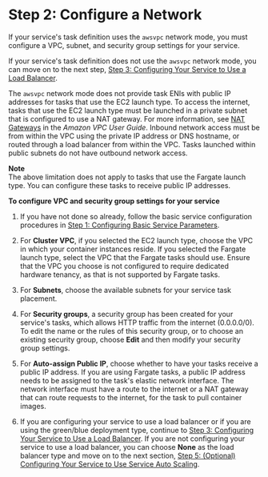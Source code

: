 # Step 2: Configure a Network<a name="service-configure-network"></a>

If your service's task definition uses the `awsvpc` network mode, you must configure a VPC, subnet, and security group settings for your service\.

If your service's task definition does not use the `awsvpc` network mode, you can move on to the next step, [Step 3: Configuring Your Service to Use a Load Balancer](service-create-loadbalancer.md)\.

The `awsvpc` network mode does not provide task ENIs with public IP addresses for tasks that use the EC2 launch type\. To access the internet, tasks that use the EC2 launch type must be launched in a private subnet that is configured to use a NAT gateway\. For more information, see [NAT Gateways](https://docs.aws.amazon.com/vpc/latest/userguide/vpc-nat-gateway.html) in the *Amazon VPC User Guide*\. Inbound network access must be from within the VPC using the private IP address or DNS hostname, or routed through a load balancer from within the VPC\. Tasks launched within public subnets do not have outbound network access\.

**Note**  
The above limitation does not apply to tasks that use the Fargate launch type\. You can configure these tasks to receive public IP addresses\.

**To configure VPC and security group settings for your service**

1. If you have not done so already, follow the basic service configuration procedures in [Step 1: Configuring Basic Service Parameters](basic-service-params.md)\.

1. For **Cluster VPC**, if you selected the EC2 launch type, choose the VPC in which your container instances reside\. If you selected the Fargate launch type, select the VPC that the Fargate tasks should use\. Ensure that the VPC you choose is not configured to require dedicated hardware tenancy, as that is not supported by Fargate tasks\.

1. For **Subnets**, choose the available subnets for your service task placement\.

1. For **Security groups**, a security group has been created for your service's tasks, which allows HTTP traffic from the internet \(0\.0\.0\.0/0\)\. To edit the name or the rules of this security group, or to choose an existing security group, choose **Edit** and then modify your security group settings\.

1. For **Auto\-assign Public IP**, choose whether to have your tasks receive a public IP address\. If you are using Fargate tasks, a public IP address needs to be assigned to the task's elastic network interface\. The network interface must have a route to the internet or a NAT gateway that can route requests to the internet, for the task to pull container images\.

1. If you are configuring your service to use a load balancer or if you are using the green/blue deployment type, continue to [Step 3: Configuring Your Service to Use a Load Balancer](service-create-loadbalancer.md)\. If you are not configuring your service to use a load balancer, you can choose **None** as the load balancer type and move on to the next section, [Step 5: \(Optional\) Configuring Your Service to Use Service Auto Scaling](service-configure-auto-scaling.md)\.